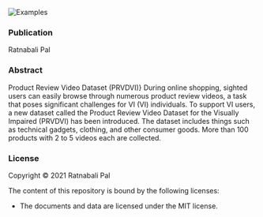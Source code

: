 ![Examples](img/machine.jpg)

### Publication
Ratnabali Pal

### Abstract
Product Review Video Dataset (PRVDVI)} During online shopping, sighted users can easily browse through numerous product review videos, a task that poses significant challenges for VI (VI) individuals. To support VI users, a new dataset called the Product Review Video Dataset for the Visually Impaired (PRVDVI) has been introduced. The dataset includes things such as technical gadgets, clothing, and other consumer goods. More than 100 products with 2 to 5 videos each are collected.

### License

Copyright © 2021 Ratnabali Pal

The content of this repository is bound by the following licenses:

- The documents and data are licensed under the MIT license.
